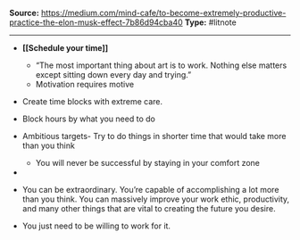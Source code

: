 ---
---
**Source:** https://medium.com/mind-cafe/to-become-extremely-productive-practice-the-elon-musk-effect-7b86d94cba40
**Type:** #litnote 

----
- **[[Schedule your time]]**
	- “The most important thing about art is to work. Nothing else matters except sitting down every day and trying.”
	- Motivation requires motive
- Create time blocks with extreme care. 
- Block hours by what you need to do
- Ambitious targets- Try to do things in shorter time that would take more than you think
	- You will never be successful by staying in your comfort zone
- 
-  You can be extraordinary. You’re capable of accomplishing a lot more than you think. You can massively improve your work ethic, productivity, and many other things that are vital to creating the future you desire.
    
-   You just need to be willing to work for it.